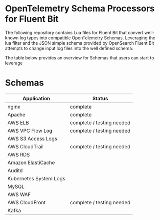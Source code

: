 # OpenTelemetry Schema Processors for Fluent Bit
The following repository contains Lua files for Fluent Bit that convert well-known log types into compatible OpenTelemetry Schemas. Leveraging the lua filter and the JSON simple schema provided by OpenSearch Fluent Bit attempts to change input log files into the well defined schema.

The table below provides an overview for Schemas that users can start to leverage

# Schemas
| Application | Status |
| ---- | ---- |
| nginx | complete |
| Apache | complete |
| AWS ELB | complete / testing needed |
| AWS VPC Flow Log | complete / testing needed |
| AWS S3 Access Logs | |
| AWS CloudTrail | complete / testing needed |
| AWS RDS | |
| Amazon ElastiCache | |
| Auditd | |
| Kubernetes System Logs | |
| MySQL | |
| AWS WAF | |
| AWS CloudFront | complete / testing needed |
| Kafka | | 
